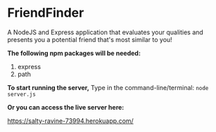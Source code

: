 # FriendFinder
A NodeJS and Express application that evaluates your qualities and presents you a potential friend that's most similar to you!

**The following npm packages will be needed:**
  1. express
  2. path
  
 **To start running the server,**
 Type in the command-line/terminal: `node server.js`
 
 **Or you can access the live server here:**
 
 https://salty-ravine-73994.herokuapp.com/
 
 
